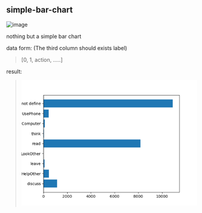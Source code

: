 ## simple-bar-chart  
![image](https://img.shields.io/badge/build-passsing-brightgreen)

nothing but a simple bar chart

data form: (The third column should exists label)

> [0, 1, action, .....]

result:

> ![image](https://github.com/jessica-anyen/simple-bar-chart/blob/master/result_img.png)
